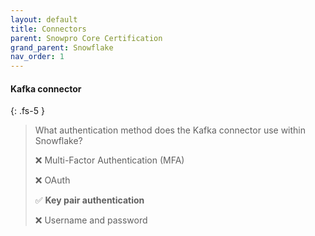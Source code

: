 ```yaml
---
layout: default
title: Connectors
parent: Snowpro Core Certification
grand_parent: Snowflake
nav_order: 1
---
```


#### Kafka connector
{: .fs-5 }

> What authentication method does the Kafka connector use within Snowflake?
>
> ❌ Multi-Factor Authentication (MFA)
>
> ❌ OAuth
> 
> ✅ **Key pair authentication**
>
> ❌ Username and password
